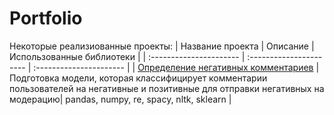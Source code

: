# Portfolio
Некоторые реализиованные проекты:
| Название проекта | Описание | Использованные библиотеки | 
| :---------------------- | :---------------------- | :---------------------- |
| [Определение негативных комментариев](toxic_comments) | Подготовка модели, которая классифицирует комментарии пользователей на негативные и позитивные для отправки негативных на модерацию| pandas, numpy, re, spacy, nltk, sklearn |
